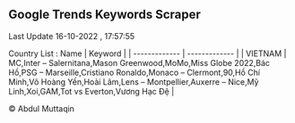 

## Google Trends Keywords Scraper 
 
Last Update 16-10-2022 , 17:57:55

Country List :
 Name  | Keyword |
| ------------- | ------------- |
| VIETNAM | MC,Inter – Salernitana,Mason Greenwood,MoMo,Miss Globe 2022,Bác Hồ,PSG – Marseille,Cristiano Ronaldo,Monaco – Clermont,90,Hồ Chí Minh,Võ Hoàng Yến,Hoài Lâm,Lens – Montpellier,Auxerre – Nice,Mỹ Linh,Xoi,GAM,Tot vs Everton,Vương Hạc Đệ |



© Abdul Muttaqin 

